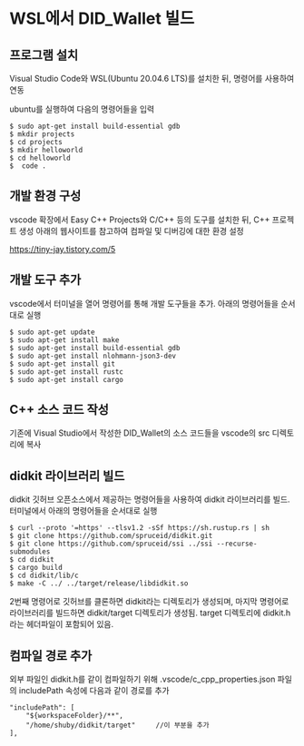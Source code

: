 # WSL에서 DID_Wallet 빌드

## 프로그램 설치
Visual Studio Code와 WSL(Ubuntu 20.04.6 LTS)를 설치한 뒤, 명령어를 사용하여 연동

ubuntu를 실행하여 다음의 명령어들을 입력

    $ sudo apt-get install build-essential gdb
    $ mkdir projects
    $ cd projects
    $ mkdir helloworld
    $ cd helloworld
    $  code .

## 개발 환경 구성
vscode 확장에서 Easy C++ Projects와 C/C++ 등의 도구를 설치한 뒤, C++ 프로젝트 생성
아래의 웹사이트를 참고하여 컴파일 및 디버깅에 대한 환경 설정

https://tiny-jay.tistory.com/5


## 개발 도구 추가
vscode에서 터미널을 열어 명령어를 통해 개발 도구들을 추가. 아래의 명령어들을 순서대로 실행

    $ sudo apt-get update
    $ sudo apt-get install make
    $ sudo apt-get install build-essential gdb
    $ sudo apt-get install nlohmann-json3-dev
    $ sudo apt-get install git
    $ sudo apt-get install rustc
    $ sudo apt-get install cargo

## C++ 소스 코드 작성
기존에 Visual Studio에서 작성한 DID_Wallet의 소스 코드들을 vscode의 src 디렉토리에 복사

## didkit 라이브러리 빌드
didkit 깃허브 오픈소스에서 제공하는 명령어들을 사용하여 didkit 라이브러리를 빌드. 터미널에서 아래의 명령어들을 순서대로 실행

    $ curl --proto '=https' --tlsv1.2 -sSf https://sh.rustup.rs | sh
    $ git clone https://github.com/spruceid/didkit.git
    $ git clone https://github.com/spruceid/ssi ../ssi --recurse-submodules
    $ cd didkit
    $ cargo build
    $ cd didkit/lib/c
    $ make -C ../ ../target/release/libdidkit.so

2번째 명령어로 깃허브를 클론하면 didkit라는 디렉토리가 생성되며, 마지막 명령어로 라이브러리를 빌드하면 didkit/target 디렉토리가 생성됨. target 디렉토리에 didkit.h라는 헤더파일이 포함되어 있음.

## 컴파일 경로 추가
외부 파일인 didkit.h를 같이 컴파일하기 위해 .vscode/c_cpp_properties.json 파일의 includePath 속성에 다음과 같이 경로를 추가

    "includePath": [
        "${workspaceFolder}/**",
        "/home/shuby/didkit/target"     //이 부분을 추가
    ],






